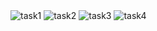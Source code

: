 <img src="https://github.com/karimovrm/Performance_lab_tests/tree/master/task1" alt="task1"> 
<img src="https://github.com/karimovrm/Performance_lab_tests/tree/master/task2" alt="task2"> 
<img src="https://github.com/karimovrm/Performance_lab_tests/tree/master/task3" alt="task3">
<img src="https://github.com/karimovrm/Performance_lab_tests/tree/master/task4" alt="task4"> 
